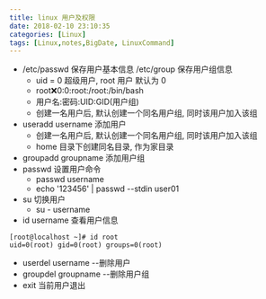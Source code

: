 ```yaml
---
title: linux 用户及权限
date: 2018-02-10 23:10:35
categories: [Linux]
tags: [Linux,notes,BigDate, LinuxCommand]
---
```

* /etc/passwd 保存用户基本信息 /etc/group 保存用户组信息
    * uid = 0 超级用户, root 用户 默认为 0
    * root:x:0:0:root:/root:/bin/bash
    * 用户名:密码:UID:GID(用户组)
    * 创建一名用户后, 默认创建一个同名用户组, 同时该用户加入该组
* useradd username 添加用户
    * 创建一名用户后, 默认创建一个同名用户组, 同时该用户加入该组
    * home 目录下创建同名目录, 作为家目录
* groupadd groupname 添加用户组
* passwd 设置用户命令
    * passwd username
    * echo '123456' | passwd --stdin user01
* su 切换用户
    * su - username
* id username 查看用户信息
```jshelllanguage
[root@localhost ~]# id root
uid=0(root) gid=0(root) groups=0(root)
```
* userdel username --删除用户
* groupdel groupname --删除用户组
* exit 当前用户退出